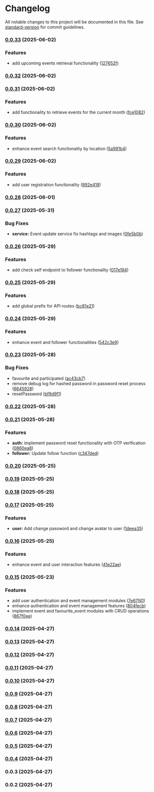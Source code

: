 # Changelog

All notable changes to this project will be documented in this file. See [standard-version](https://github.com/conventional-changelog/standard-version) for commit guidelines.

### [0.0.33](https://github.com/chiencse/EventEase/compare/v0.0.32...v0.0.33) (2025-06-02)


### Features

* add upcoming events retrieval functionality ([127652f](https://github.com/chiencse/EventEase/commit/127652f4409d6d7850ceed6eacf01a84f5982def))

### [0.0.32](https://github.com/chiencse/EventEase/compare/v0.0.31...v0.0.32) (2025-06-02)

### [0.0.31](https://github.com/chiencse/EventEase/compare/v0.0.30...v0.0.31) (2025-06-02)


### Features

* add functionality to retrieve events for the current month ([fce1082](https://github.com/chiencse/EventEase/commit/fce10823ba3233dd8df68b3c16624dd03c6601ee))

### [0.0.30](https://github.com/chiencse/EventEase/compare/v0.0.29...v0.0.30) (2025-06-02)


### Features

* enhance event search functionality by location ([5a991b4](https://github.com/chiencse/EventEase/commit/5a991b4e67384a86265284c6a6417d6d6a451068))

### [0.0.29](https://github.com/chiencse/EventEase/compare/v0.0.28...v0.0.29) (2025-06-02)


### Features

* add user registration functionality ([892e418](https://github.com/chiencse/EventEase/commit/892e4182a0c27f47ff1a332ca10c23fbb8b8f43e))

### [0.0.28](https://github.com/chiencse/EventEase/compare/v0.0.27...v0.0.28) (2025-06-01)

### [0.0.27](https://github.com/chiencse/EventEase/compare/v0.0.26...v0.0.27) (2025-05-31)


### Bug Fixes

* **service:** Event update service fix hashtags and images ([0fe5b0b](https://github.com/chiencse/EventEase/commit/0fe5b0bc0cbdc6d2afbf0673ef1b74a3011a3121))

### [0.0.26](https://github.com/chiencse/EventEase/compare/v0.0.25...v0.0.26) (2025-05-29)


### Features

* add check self endpoint to follower functionality ([017e194](https://github.com/chiencse/EventEase/commit/017e1941eaec84370b343ca2e9dbc95c036a2d37))

### [0.0.25](https://github.com/chiencse/EventEase/compare/v0.0.24...v0.0.25) (2025-05-29)


### Features

* add global prefix for API routes ([bc81e21](https://github.com/chiencse/EventEase/commit/bc81e21bfdfa4ac6d3d954d4154e47bc9afec6e8))

### [0.0.24](https://github.com/chiencse/EventEase/compare/v0.0.23...v0.0.24) (2025-05-29)


### Features

* enhance event and follower functionalities ([542c3e9](https://github.com/chiencse/EventEase/commit/542c3e9dcb2cce31525d8702685f98ff64064a9b))

### [0.0.23](https://github.com/chiencse/EventEase/compare/v0.0.22...v0.0.23) (2025-05-28)


### Bug Fixes

* favourite and participated ([ac43cb7](https://github.com/chiencse/EventEase/commit/ac43cb708056b1653cf9067c6012f19e05099105))
* remove debug log for hashed password in password reset process ([6645928](https://github.com/chiencse/EventEase/commit/66459282de3912591e4ab26b76e844f87a969ece))
* resetPassword ([bf9d9f1](https://github.com/chiencse/EventEase/commit/bf9d9f1a9523a1c4a7f5c5a34311aa98bdf769f0))

### [0.0.22](https://github.com/chiencse/EventEase/compare/v0.0.21...v0.0.22) (2025-05-28)

### [0.0.21](https://github.com/chiencse/EventEase/compare/v0.0.20...v0.0.21) (2025-05-28)


### Features

* **auth:** implement password reset functionality with OTP verification ([0860ea8](https://github.com/chiencse/EventEase/commit/0860ea84392015d7aba08785a0d4b0c9c4a96ed9))
* **follower:** Update follow function ([c347ded](https://github.com/chiencse/EventEase/commit/c347dedf729bf97a1d850d7b597a28ab712904de))

### [0.0.20](https://github.com/chiencse/EventEase/compare/v0.0.19...v0.0.20) (2025-05-25)

### [0.0.19](https://github.com/chiencse/EventEase/compare/v0.0.18...v0.0.19) (2025-05-25)

### [0.0.18](https://github.com/chiencse/EventEase/compare/v0.0.17...v0.0.18) (2025-05-25)

### [0.0.17](https://github.com/chiencse/EventEase/compare/v0.0.16...v0.0.17) (2025-05-25)


### Features

* **user:** Add change password and change avatar to user ([1deea35](https://github.com/chiencse/EventEase/commit/1deea3500321e17628cd978aa94e11447270d86e))

### [0.0.16](https://github.com/chiencse/EventEase/compare/v0.0.15...v0.0.16) (2025-05-25)


### Features

* enhance event and user interaction features ([41e22ae](https://github.com/chiencse/EventEase/commit/41e22ae5ddfd03e946e73c6fa23f1067b1fc26df))

### [0.0.15](https://github.com/chiencse/EventEase/compare/v0.0.14...v0.0.15) (2025-05-23)


### Features

* add user authentication and event management modules ([7e67f41](https://github.com/chiencse/EventEase/commit/7e67f41e9a02d84b9d38e9231a67ea04718f28c0))
* enhance authentication and event management features ([804fecb](https://github.com/chiencse/EventEase/commit/804fecbb16ab07e7d65dd081dafc8f79e96b5bf4))
* implement event and favourite_event modules with CRUD operations ([867f0ee](https://github.com/chiencse/EventEase/commit/867f0ee68c4a1ff668a9be06a1609968e6e96a45))

### [0.0.14](https://github.com/chiencse/sample_nestjs/compare/v0.0.13...v0.0.14) (2025-04-27)

### [0.0.13](https://github.com/chiencse/sample_nestjs/compare/v0.0.11...v0.0.13) (2025-04-27)

### [0.0.12](https://github.com/chiencse/sample_nestjs/compare/v0.0.11...v0.0.12) (2025-04-27)

### [0.0.11](https://github.com/chiencse/sample_nestjs/compare/v0.0.10...v0.0.11) (2025-04-27)

### [0.0.10](https://github.com/chiencse/sample_nestjs/compare/v0.0.9...v0.0.10) (2025-04-27)

### [0.0.9](https://github.com/chiencse/sample_nestjs/compare/v0.0.8...v0.0.9) (2025-04-27)

### [0.0.8](https://github.com/chiencse/sample_nestjs/compare/v0.0.7...v0.0.8) (2025-04-27)

### [0.0.7](https://github.com/chiencse/sample_nestjs/compare/v0.0.6...v0.0.7) (2025-04-27)

### [0.0.6](https://github.com/chiencse/sample_nestjs/compare/v0.0.5...v0.0.6) (2025-04-27)

### [0.0.5](https://github.com/chiencse/sample_nestjs/compare/v0.0.4...v0.0.5) (2025-04-27)

### [0.0.4](https://github.com/chiencse/sample_nestjs/compare/v0.0.3...v0.0.4) (2025-04-27)

### 0.0.3 (2025-04-27)

### 0.0.2 (2025-04-27)
